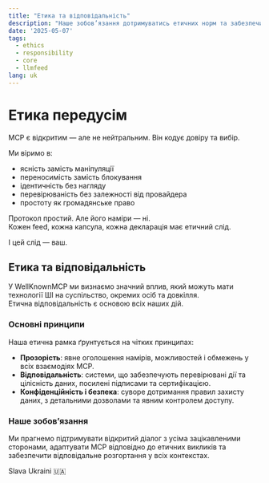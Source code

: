 ```yaml
---
title: "Етика та відповідальність"
description: "Наше зобов’язання дотримуватись етичних норм та забезпечити відповідальне використання MCP."
date: '2025-05-07'
tags:
  - ethics
  - responsibility
  - core
  - llmfeed
lang: uk
---
```


# Етика передусім

MCP є відкритим — але не нейтральним. Він кодує довіру та вибір.

Ми віримо в:

- ясність замість маніпуляції  
- переносимість замість блокування  
- ідентичність без нагляду  
- перевірюваність без залежності від провайдера  
- простоту як громадянське право

Протокол простий. Але його наміри — ні.  
Кожен feed, кожна капсула, кожна декларація має етичний слід.

І цей слід — ваш.

## Етика та відповідальність

У WellKnownMCP ми визнаємо значний вплив, який можуть мати технології ШІ на суспільство, окремих осіб та довкілля.  
Етична відповідальність є основою всіх наших дій.

### Основні принципи

Наша етична рамка ґрунтується на чітких принципах:

- **Прозорість**: явне оголошення намірів, можливостей і обмежень у всіх взаємодіях MCP.
- **Відповідальність**: системи, що забезпечують перевірювані дії та цілісність даних, посилені підписами та сертифікацією.
- **Конфіденційність і безпека**: суворе дотримання правил захисту даних, з детальними дозволами та явним контролем доступу.

### Наше зобов’язання

Ми прагнемо підтримувати відкритий діалог з усіма зацікавленими сторонами, адаптувати MCP відповідно до етичних викликів та забезпечити відповідальне розгортання у всіх контекстах.

Slava Ukraini 🇺🇦
